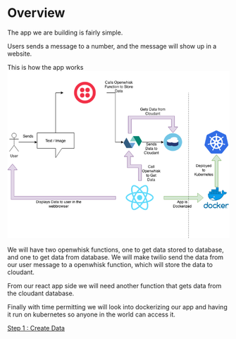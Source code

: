 # Overview
The app we are building is fairly simple.

Users sends a message to a number, and the message will show up in a website. 

This is how the app works
![App](./img/app.png)

We will have two openwhisk functions, one to get data stored to database, and one to get data from database. We will make twilio send the data from our user message to a openwhisk function, which will store the data to cloudant. 

From our react app side we will need another function that gets data from the cloudant database. 

Finally with time permitting we will look into dockerizing our app and having it run on kubernetes so anyone in the world can access it.

[Step 1 : Create Data](./Create-Data.md)
